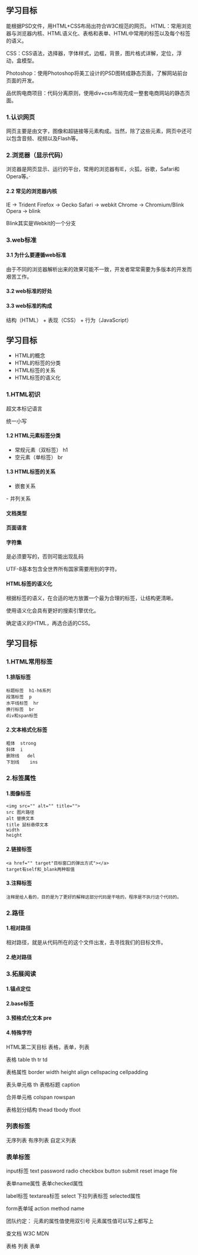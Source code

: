 ## 学习目标
能根据PSD文件，用HTML+CSS布局出符合W3C规范的网页。
HTML：常用浏览器与浏览器内核、HTML语义化、表格和表单、HTML中常用的标签以及每个标签的语义。

CSS：CSS语法，选择器，字体样式，边框，背景，图片格式详解，定位，浮动，盒模型。

Photoshop：使用Photoshop将美工设计的PSD图转成静态页面，了解网站前台页面的开发。

品优购电商项目：代码分离原则，使用div+css布局完成一整套电商网站的静态页面。


### 1.认识网页
网页主要是由文字，图像和超链接等元素构成。当然，除了这些元素，网页中还可以包含音频、视频以及Flash等。

### 2.浏览器（显示代码）
浏览器是网页显示、运行的平台，常用的浏览器有IE，火狐，谷歌，Safari和Opera等。·


#### 2.2 常见的浏览器内核
IE  -> Trident
Firefox -> Gecko
Safari -> webkit
Chrome -> Chromium/Blink
Opera -> blink

Blink其实是Webkit的一个分支


### 3.web标准
#### 3.1 为什么要遵循web标准
由于不同的浏览器解析出来的效果可能不一致，开发者常常需要为多版本的开发而艰苦工作。
#### 3.2 web标准的好处
#### 3.3 web标准的构成
结构（HTML） + 表现（CSS） + 行为（JavaScript）


## 学习目标
- HTML的概念
- HTML的标签的分类
- HTML标签的关系
- HTML标签的语义化

### 1.HTML初识
超文本标记语言

统一小写

#### 1.2 HTML元素标签分类
- 常规元素（双标签） h1
- 空元素（单标签） br

#### 1.3 HTML标签的关系
- 嵌套关系
<head>
    <title></title>
</head>
- 并列关系
<head></head>
<body></body>

#### 文档类型
<!DOCTYPE html>

#### 页面语言
<html lang="en">

#### 字符集
<meta charset="UTF-8" /> 是必须要写的，否则可能出现乱码

UTF-8基本包含全世界所有国家需要用到的字符。

#### HTML标签的语义化
根据标签的语义，在合适的地方放置一个最为合理的标签，让结构更清晰。

使用语义化会具有更好的搜索引擎优化。

确定语义的HTML，再选合适的CSS。

## 学习目标

### 1.HTML常用标签
#### 1.排版标签
    标题标签  h1-h6系列
    段落标签  p
    水平线标签  hr
    换行标签  br
    div和span标签

#### 2.文本格式化标签
    粗体  strong
    斜体  i
    删除线   del
    下划线    ins


### 2.标签属性
#### 1.图像标签
    <img src="" alt="" title="">
    src 图片路径
    alt 替换文本
    title 鼠标悬停文本
    width
    height

#### 2.链接标签
    <a href="" target"目标窗口的弹出方式"></a>
    target有self和_blank两种取值


#### 3.注释标签
    注释是给人看的，目的是为了更好的解释这部分代码是干啥的，程序是不执行这个代码的。

### 2.路径

#### 1.相对路径
相对路径，就是从代码所在的这个文件出发，去寻找我们的目标文件。
#### 2.绝对路径


### 3.拓展阅读
#### 1.锚点定位
#### 2.base标签
#### 3.预格式化文本 pre
#### 4.特殊字符

HTML第二天目标
表格，表单，列表

表格
table
th
tr
td

表格属性
border
width
height
align
cellspacing
cellpadding

表头单元格
th
表格标题
caption

合并单元格
colspan
rowspan

表格划分结构
thead
tbody
tfoot

### 列表标签
无序列表
有序列表
自定义列表

### 表单标签
input标签
text
password
radio
checkbox
button
submit
reset
image
file

表单name属性
表单checked属性

label标签
textarea标签
select 下拉列表标签
selected属性

form表单域
action
method
name

团队约定：
元素的属性值使用双引号
元素属性值可以写上都写上


查文档
W3C
MDN

表格
列表
表单













